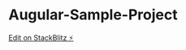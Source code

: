 # Augular-Sample-Project

[Edit on StackBlitz ⚡️](https://stackblitz.com/edit/angular-mabfxe-a3ip3f)